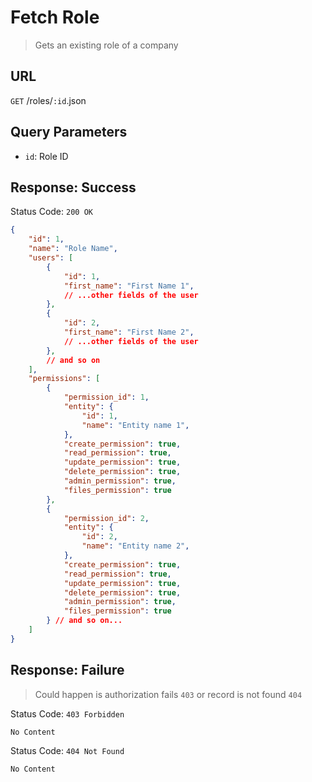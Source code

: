 # Fetch Role
> Gets an existing role of a company

## URL
`GET` /roles/`:id`.json

## Query Parameters
* `id`: Role ID  

## Response: Success
Status Code: `200 OK`
```json
{
    "id": 1,
    "name": "Role Name",
    "users": [
        {
            "id": 1,
            "first_name": "First Name 1",
            // ...other fields of the user
        },
        {
            "id": 2,
            "first_name": "First Name 2",
            // ...other fields of the user
        },
        // and so on
    ],
    "permissions": [
        {
            "permission_id": 1,
            "entity": {
                "id": 1,
                "name": "Entity name 1",
            },
            "create_permission": true,
            "read_permission": true,
            "update_permission": true,
            "delete_permission": true,
            "admin_permission": true,
            "files_permission": true
        },
        {
            "permission_id": 2,
            "entity": {
                "id": 2,
                "name": "Entity name 2",
            },
            "create_permission": true,
            "read_permission": true,
            "update_permission": true,
            "delete_permission": true,
            "admin_permission": true,
            "files_permission": true
        } // and so on...
    ]
}
```

## Response: Failure
> Could happen is authorization fails `403` or record is not found `404`

Status Code: `403 Forbidden`
```
No Content
```

Status Code: `404 Not Found`
```
No Content
```